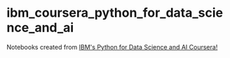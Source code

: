# ibm_coursera_python_for_data_science_and_ai

Notebooks created from [IBM's Python for Data Science and AI Coursera!](https://www.coursera.org/learn/python-for-applied-data-science-ai)
